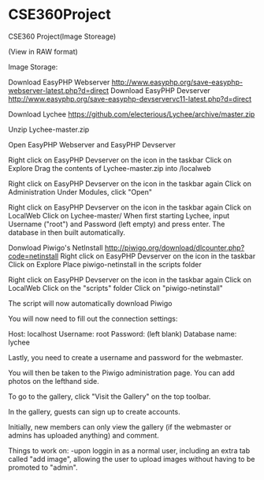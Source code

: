 CSE360Project
=============

CSE360 Project(Image Storeage)

(View in RAW format)

Image Storage:

Download EasyPHP Webserver http://www.easyphp.org/save-easyphp-webserver-latest.php?d=direct Download EasyPHP Devserver http://www.easyphp.org/save-easyphp-devservervc11-latest.php?d=direct

Download Lychee https://github.com/electerious/Lychee/archive/master.zip

Unzip Lychee-master.zip

Open EasyPHP Webserver and EasyPHP Devserver

Right click on EasyPHP Devserver on the icon in the taskbar Click on Explore Drag the contents of Lychee-master.zip into /localweb

Right click on EasyPHP Devserver on the icon in the taskbar again Click on Administration Under Modules, click "Open"

Right click on EasyPHP Devserver on the icon in the taskbar again Click on LocalWeb Click on Lychee-master/ When first starting Lychee, input Username ("root") and Password (left empty) and press enter. The database in then built automatically.

Donwload Piwigo's NetInstall http://piwigo.org/download/dlcounter.php?code=netinstall Right click on EasyPHP Devserver on the icon in the taskbar Click on Explore Place piwigo-netinstall in the scripts folder

Right click on EasyPHP Devserver on the icon in the taskbar again Click on LocalWeb Click on the "scripts" folder Click on "piwigo-netinstall"

The script will now automatically download Piwigo

You will now need to fill out the connection settings:

Host: localhost Username: root Password: (left blank) Database name: lychee

Lastly, you need to create a username and password for the webmaster.

You will then be taken to the Piwigo administration page. You can add photos on the lefthand side.

To go to the gallery, click "Visit the Gallery" on the top toolbar.

In the gallery, guests can sign up to create accounts.

Initially, new members can only view the gallery (if the webmaster or admins has uploaded anything) and comment.

Things to work on: -upon loggin in as a normal user, including an extra tab called "add image", allowing the user to upload
images without having to be promoted to "admin". 
